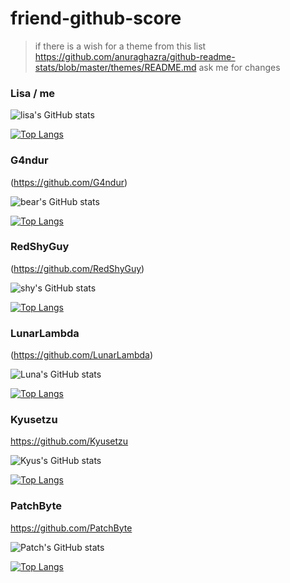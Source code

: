 # friend-github-score

> if there is a wish for a theme from this list 
> https://github.com/anuraghazra/github-readme-stats/blob/master/themes/README.md
> ask me for changes

### Lisa / me

![lisa's GitHub stats](https://github-readme-stats.vercel.app/api?username=allstergamer&show_icons=true&text_color=8350cc&title_color=d785f2&bg_color=0D1117&icon_color=490161)

[![Top Langs](https://github-readme-stats.vercel.app/api/top-langs/?username=allstergamer&layout=compact&text_color=8350cc&title_color=d785f2&bg_color=0D1117&icon_color=490161&langs_count=10)](https://github.com/anuraghazra/github-readme-stats)


### G4ndur
(https://github.com/G4ndur)

![bear's GitHub stats](https://github-readme-stats.vercel.app/api?username=G4ndur&show_icons=true&theme=default)

[![Top Langs](https://github-readme-stats.vercel.app/api/top-langs/?username=G4ndur&layout=compact&theme=default&langs_count=10)](https://github.com/anuraghazra/github-readme-stats)


### RedShyGuy
(https://github.com/RedShyGuy)

![shy's GitHub stats](https://github-readme-stats.vercel.app/api?username=RedShyGuy&show_icons=true&theme=default)

[![Top Langs](https://github-readme-stats.vercel.app/api/top-langs/?username=RedShyGuy&layout=compact&theme=default&langs_count=10)](https://github.com/anuraghazra/github-readme-stats)

### LunarLambda
(https://github.com/LunarLambda)

![Luna's GitHub stats](https://github-readme-stats.vercel.app/api?username=LunarLambda&show_icons=true&theme=default)

[![Top Langs](https://github-readme-stats.vercel.app/api/top-langs/?username=LunarLambda&layout=compact&theme=default&langs_count=10)](https://github.com/anuraghazra/github-readme-stats)

### Kyusetzu
https://github.com/Kyusetzu

![Kyus's GitHub stats](https://github-readme-stats.vercel.app/api?username=Kyusetzu&show_icons=true&theme=great-gatsby)

[![Top Langs](https://github-readme-stats.vercel.app/api/top-langs/?username=Kyusetzu&layout=compact&theme=great-gatsby&langs_count=10)](https://github.com/anuraghazra/github-readme-stats)


### PatchByte
https://github.com/PatchByte


![Patch's GitHub stats](https://github-readme-stats.vercel.app/api?username=PatchByte&show_icons=true&theme=gruvbox)

[![Top Langs](https://github-readme-stats.vercel.app/api/top-langs/?username=PatchByte&layout=compact&theme=gruvbox&langs_count=10)](https://github.com/anuraghazra/github-readme-stats)
